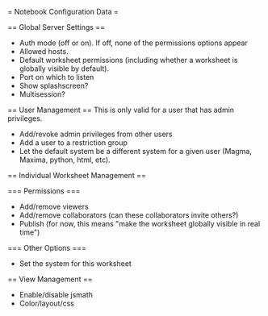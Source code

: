 = Notebook Configuration Data =

== Global Server Settings ==
 * Auth mode (off or on). If off, none of the permissions options appear
 * Allowed hosts.
 * Default worksheet permissions (including whether a worksheet is globally visible by default).
 * Port on which to listen
 * Show splashscreen?
 * Multisession?

== User Management ==
This is only valid for a user that has admin privileges.

 * Add/revoke admin privileges from other users
 * Add a user to a restriction group
 * Let the default system be a different system for a given user (Magma, Maxima, python, html, etc).

== Individual Worksheet Management ==
 
=== Permissions ===
 * Add/remove viewers
 * Add/remove collaborators (can these collaborators invite others?)
 * Publish (for now, this means "make the worksheet globally visible in real time")

=== Other Options ===
 * Set the system for this worksheet

== View Management ==
 * Enable/disable jsmath
 * Color/layout/css
